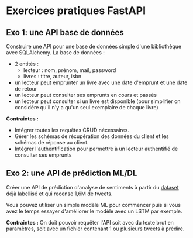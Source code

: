 # Exercices pratiques FastAPI

## Exo 1: une API base de données

Construire une API pour une base de données simple d'une bibliothèque avec SQLAlchemy.
La base de données :
- 2 entités :
    - lecteur : nom, prénom, mail, password
    - livres : titre, auteur, isbn
- un lecteur peut emprunter un livre avec une date d'emprunt et une date de retour
- un lecteur peut consulter ses emprunts en cours et passés
- un lecteur peut consulter si un livre est disponible (pour simplifier on considère qu'il n'y a qu'un seul exemplaire de chaque livre)

**Contraintes :**
- Intégrer toutes les requêtes CRUD nécessaires.
- Gérer les schémas de récupération des données du client et les schémas de réponse au client.
- Intégrer l'authentification pour permettre à un lecteur authentifié de consulter ses emprunts

## Exo 2: une API de prédiction ML/DL

Créer une API de prédiction d'analyse de sentiments à partir du [dataset](https://www.kaggle.com/datasets/kazanova/sentiment140) déjà labellisé et qui recense 1,6M de tweets.

Vous pouvez utiliser un simple modèle ML pour commencer puis si vous avez le temps essayer d'améliorer le modèle avec un LSTM par exemple.

**Contraintes :**
On doit pouvoir requêter l'API soit avec du texte brut en paramètres, soit avec un fichier contenant 1 ou plusieurs tweets à prédire.


